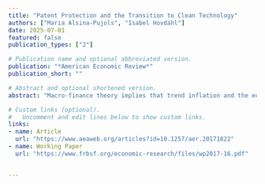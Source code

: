 ```yaml
---
title: "Patent Protection and the Transition to Clean Technology"
authors: ["Maria Alsina-Pujols", "Isabel Hovdahl"]
date: 2025-07-01
featured: false
publication_types: ["2"]

# Publication name and optional abbreviated version.
publication: "*American Economic Review*"
publication_short: ""

# Abstract and optional shortened version.
abstract: "Macro-finance theory implies that trend inflation and the equilibrium real interest rate are fundamental determinants of the yield curve. However, empirical models of the term structure of interest rates generally assume that these fundamentals are constant. We show that accounting for time variation in these underlying long-run trends is crucial for understanding the dynamics of Treasury yields and predicting excess bond returns. We introduce a new arbitrage-free model that captures the key role that long-run trends play for interest rates. The model also provides new, more plausible estimates of the term premium and accurate out-of-sample yield forecasts."

# Custom links (optional).
#   Uncomment and edit lines below to show custom links.
links:
- name: Article
  url: "https://www.aeaweb.org/articles?id=10.1257/aer.20171822"
- name: Working Paper
  url: "https://www.frbsf.org/economic-research/files/wp2017-16.pdf"


---
```

